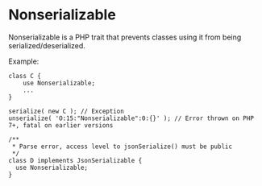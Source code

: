 # Nonserializable

Nonserializable is a PHP trait that prevents classes using it from being serialized/deserialized.

Example:
```
class C {
    use Nonserializable;
    ...
}

serialize( new C ); // Exception
unserialize( 'O:15:"Nonserializable":0:{}' ); // Error thrown on PHP 7+, fatal on earlier versions

/**
 * Parse error, access level to jsonSerialize() must be public
 */
class D implements JsonSerializable {
  use Nonserializable;
}
```
